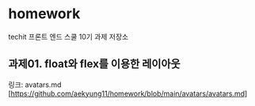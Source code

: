 # homework

techit 프론트 엔드 스쿨 10기 과제 저장소

## 과제01. float와 flex를 이용한 레이아웃

링크: avatars.md [https://github.com/aekyung11/homework/blob/main/avatars/avatars.md]
